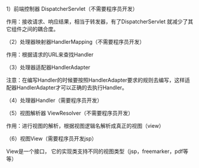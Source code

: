 1）前端控制器 DispatcherServlet（不需要程序员开发）



作用：接收请求、响应结果，相当于转发器，有了DispatcherServlet 就减少了其它组件之间的耦合度。



（2）处理器映射器HandlerMapping（不需要程序员开发）



作用：根据请求的URL来查找Handler



（3）处理器适配器HandlerAdapter



注意：在编写Handler的时候要按照HandlerAdapter要求的规则去编写，这样适配器HandlerAdapter才可以正确的去执行Handler。



（4）处理器Handler（需要程序员开发）



（5）视图解析器 ViewResolver（不需要程序员开发）



作用：进行视图的解析，根据视图逻辑名解析成真正的视图（view）



（6）视图View（需要程序员开发jsp）



View是一个接口， 它的实现类支持不同的视图类型（jsp，freemarker，pdf等等）

